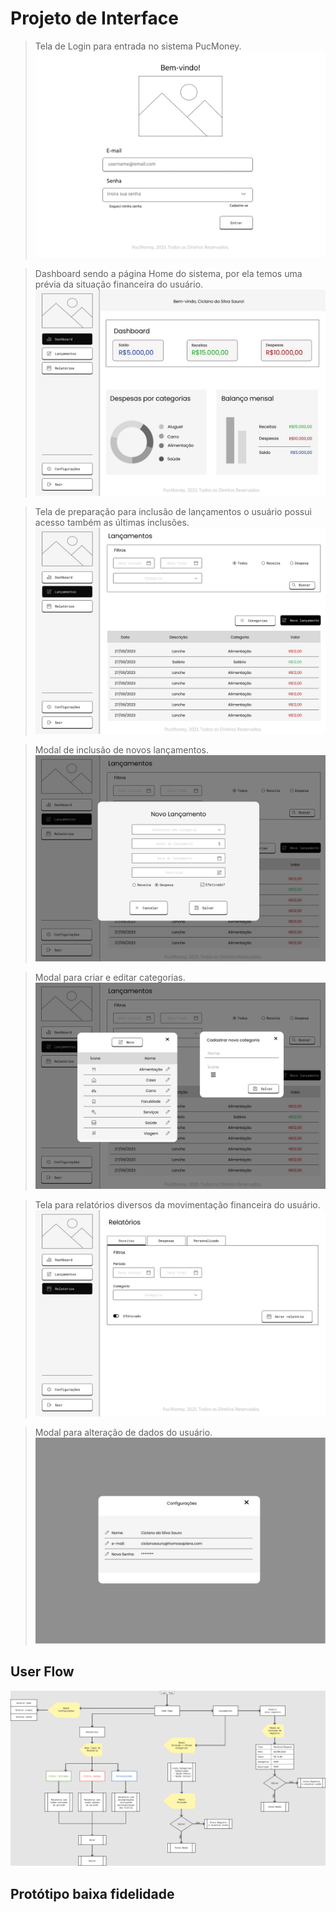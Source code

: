 # Projeto de Interface

> Tela de Login para entrada no sistema PucMoney.
> ![Login](img/01login.jpg?raw=true)

> Dashboard sendo a página Home do sistema, por ela temos uma prévia da situação financeira do usuário.
> ![Dashboard](img/02dashboard.jpg?raw=true)

> Tela de preparação para inclusão de lançamentos o usuário possui acesso também as últimas inclusões.
> ![Tela Lançamentos](img/03home-lancamentos.jpg?raw=true)

> Modal de inclusão de novos lançamentos.
> ![Novo Lançamento](img/05home-novolancamento.jpg?raw=true)

> Modal para criar e editar categorias.
> ![Criar e Categoria](img/06home-novolancamento-cat.jpg?raw=true)

> Tela para relatórios diversos da movimentação financeira do usuário.
> ![Relatórios](img/04home-relatorios.jpg?raw=true)

> Modal para alteração de dados do usuário.
> ![Configurações](img/07home-configuracoes.jpg?raw=true)

## User Flow

![Userflow](img/userflow-pucmoney.png)

## Protótipo baixa fidelidade
